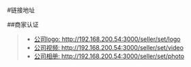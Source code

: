 #链接地址

##商家认证

> * [公司logo: ]( http://192.168.200.54:3000/seller/set/logo) http://192.168.200.54:3000/seller/set/logo
> * [公司视频: ](http://192.168.200.54:3000/seller/set/video)http://192.168.200.54:3000/seller/set/video
> * [公司相册: ](http://192.168.200.54:3000/seller/set/photo) http://192.168.200.54:3000/seller/set/photo